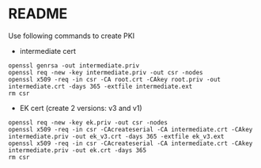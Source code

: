 # README

Use following commands to create PKI

* intermediate cert

```shell
openssl genrsa -out intermediate.priv
openssl req -new -key intermediate.priv -out csr -nodes
openssl x509 -req -in csr -CA root.crt -CAkey root.priv -out intermediate.crt -days 365 -extfile intermediate.ext
rm csr
```

* EK cert (create 2 versions: v3 and v1)

```shell
openssl req -new -key ek.priv -out csr -nodes
openssl x509 -req -in csr -CAcreateserial -CA intermediate.crt -CAkey intermediate.priv -out ek_v3.crt -days 365 -extfile ek_v3.ext
openssl x509 -req -in csr -CAcreateserial -CA intermediate.crt -CAkey intermediate.priv -out ek.crt -days 365
rm csr
```
